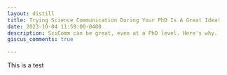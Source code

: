 ```yaml
---
layout: distill
title: Trying Science Communication During Your PhD Is A Great Idea!
date: 2023-10-04 11:59:00-0400
description: SciComm can be great, even at a PhD level. Here's why.
giscus_comments: true

---
```

This is a test
